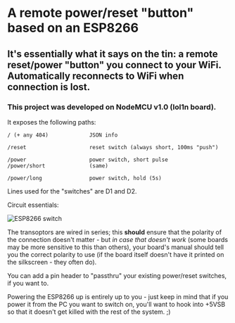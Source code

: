 # A remote power/reset "button" based on an ESP8266
## It's essentially what it says on the tin: a remote reset/power "button" you connect to your WiFi. Automatically reconnects to WiFi when connection is lost.
### This project was developed on NodeMCU v1.0 (lol1n board).

It exposes the following paths:

    / (+ any 404)             JSON info
    
    /reset                    reset switch (always short, 100ms "push")
    
    /power                    power switch, short pulse
    /power/short              (same)
    
    /power/long               power switch, hold (5s)

Lines used for the "switches" are D1 and D2.

Circuit essentials:

![ESP8266 switch](https://github.com/Kadigan/esp8266-remote-power-reset-switch/assets/16637976/61f10ace-5ef8-449d-afa2-13582a699e72)


The transoptors are wired in series; this **should** ensure that the polarity of the connection doesn't matter - but *in case that doesn't work* (some boards may be more sensitive to this than others), your board's manual should tell you the correct polarity to use (if the board itself doesn't have it printed on the silkscreen - they often do).

You can add a pin header to "passthru" your existing power/reset switches, if you want to.

Powering the ESP8266 up is entirely up to you - just keep in mind that if you power it from the PC you want to switch on, you'll want to hook into +5VSB so that it doesn't get killed with the rest of the system. ;)
